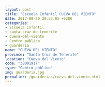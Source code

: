 ```yaml
---
layout: post
title: "Escuela Infantil CUEVA DEL VIENTO"
date: 2017-09-20 20:57:05 +0200
categories:
- Escuela Infantil
- santa-cruz-de-tenerife
- cueva-del-viento
- Centro público
- guarderia
name: "CUEVA DEL VIENTO"
province: "Santa Cruz de Tenerife"
location: "Cueva del Viento"
code: "38001917"
type: "Centro público"
img: guarderia.jpg
permalink: /guarderias/cueva-del-viento.html
---
```

